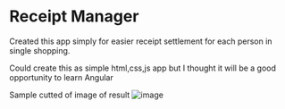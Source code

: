  # Receipt Manager

 Created this app simply for easier receipt settlement for each person in single shopping.

 Could create this as simple html,css,js app but I thought it will be a good opportunity to learn Angular
 
 Sample cutted of image of result
 ![image](https://github.com/protectedvoid21/ReceiptManager/assets/78810810/3e600fcb-28f0-459a-8fa2-f7038fe25aa4)
